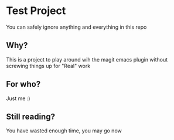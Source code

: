 # Test Project

You can safely ignore anything and everything in this repo

## Why?

This is a project to play around wih the magit emacs plugin without screwing things up for "Real" work

## For who?

Just me :) 

## Still reading?

You have wasted enough time, you may go now 
